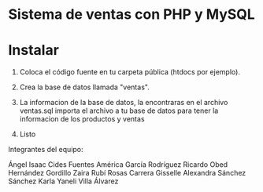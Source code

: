 
# Sistema de ventas con PHP y MySQL 





  

# Instalar

  

1. Coloca el código fuente en tu carpeta pública (htdocs por ejemplo).

2. Crea la base de datos llamada "ventas".

3. La informacion de la base de datos, la encontraras en el archivo ventas.sql importa el archivo a tu base de datos para tener la informacion de los productos y ventas

4. Listo

Integrantes del equipo:

  Ángel Isaac Cides Fuentes
  América García Rodríguez
  Ricardo Obed Hernández Gordillo
  Zaira Rubí Rosas Carrera
  Gisselle Alexandra Sánchez Sánchez
  Karla Yaneli Villa Álvarez

